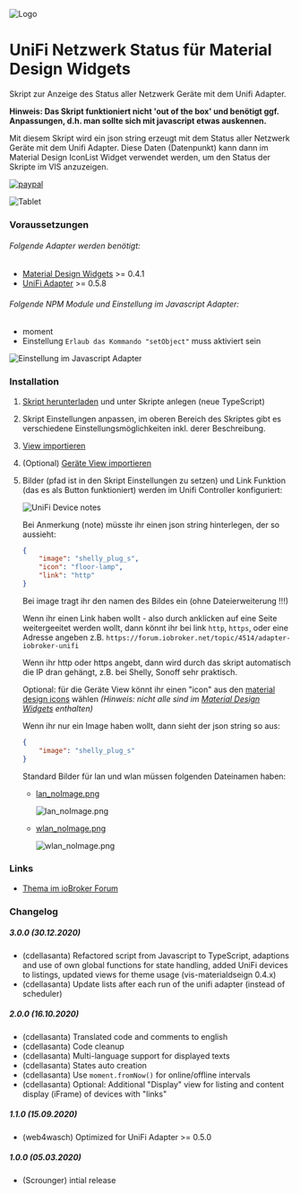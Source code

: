 ![Logo](../../admin/vis-materialdesign.png)
# UniFi Netzwerk Status für Material Design Widgets

Skript zur Anzeige des Status aller Netzwerk Geräte mit dem Unifi Adapter.

**Hinweis: Das Skript funktioniert nicht 'out of the box' und benötigt ggf. Anpassungen, d.h. man sollte sich mit javascript etwas auskennen.**

Mit diesem Skript wird ein json string erzeugt mit dem Status aller Netzwerk Geräte mit dem Unifi Adapter. Diese Daten (Datenpunkt) kann dann im Material Design IconList Widget verwendet werden, um den Status der Skripte im VIS anzuzeigen.

[![paypal](https://www.paypalobjects.com/en_US/i/btn/btn_donateCC_LG.gif)](https://www.paypal.com/cgi-bin/webscr?cmd=_s-xclick&hosted_button_id=VWAXSTS634G88&source=url)

![Tablet](img/preview.gif)

### Voraussetzungen

###### Folgende Adapter werden benötigt:
* [Material Design Widgets](https://github.com/Scrounger/ioBroker.vis-materialdesign) >= 0.4.1
* [UniFi Adapter](https://github.com/iobroker-community-adapters/ioBroker.unifi) >= 0.5.8

###### Folgende NPM Module und Einstellung im Javascript Adapter:
* moment
* Einstellung `Erlaub das Kommando "setObject"` muss aktiviert sein

![Einstellung im Javascript Adapter](img/adapter_javascript.png)

### Installation

1. [Skript herunterladen](UnifiNetworkState.ts) und unter Skripte anlegen (neue TypeScript) 
1. Skript Einstellungen anpassen, im oberen Bereich des Skriptes gibt es verschiedene Einstellungsmöglichkeiten inkl. derer Beschreibung.
1. [View importieren](UnifiNetworkStateView.json) 
1. (Optional) [Geräte View importieren](DevicesView.json)
1. Bilder (pfad ist in den Skript Einstellungen zu setzen) und Link Funktion (das es als Button funktioniert) werden im Unifi Controller konfiguriert:

    ![UniFi Device notes](img/unifi-note.png) 
  
    Bei Anmerkung (note) müsste ihr einen json string hinterlegen, der so aussieht:

    ```json
    {
        "image": "shelly_plug_s",
        "icon": "floor-lamp",   
        "link": "http"
    }
    ```

    Bei image tragt ihr den namen des Bildes ein (ohne Dateierweiterung !!!)
    
    Wenn ihr einen Link haben wollt - also durch anklicken auf eine Seite weitergeeitet werden wollt, dann könnt ihr bei link `http`, `https`, oder eine Adresse angeben z.B. `https://forum.iobroker.net/topic/4514/adapter-iobroker-unifi`
    
    Wenn ihr http oder https angebt, dann wird durch das skript automatisch die IP dran gehängt, z.B. bei Shelly, Sonoff sehr praktisch.
    
    Optional: für die Geräte View könnt ihr einen "icon" aus den [material design icons](https://materialdesignicons.com>) wählen _(Hinweis: nicht alle sind im [Material Design Widgets](https://github.com/Scrounger/ioBroker.vis-materialdesign) enthalten)_

    Wenn ihr nur ein Image haben wollt, dann sieht der json string so aus:
  
    ```json
    {
        "image": "shelly_plug_s"
    }
    ```

    Standard Bilder für lan und wlan müssen folgenden Dateinamen haben:

    - [lan_noImage.png](img/lan_noImage.png)

      ![lan_noImage.png](img/lan_noImage.png)

    - [wlan_noImage.png](img/wlan_noImage.png)

      ![wlan_noImage.png](img/wlan_noImage.png)


### Links
* [Thema im ioBroker Forum](https://forum.iobroker.net/topic/30875/material-design-widgets-unifi-netzwerk-status)

### Changelog

##### 3.0.0 (30.12.2020)
* (cdellasanta) Refactored script from Javascript to TypeScript, adaptions and use of own global functions for state handling, added UniFi devices to listings, updated views for theme usage (vis-materialdseign 0.4.x)
* (cdellasanta) Update lists after each run of the unifi adapter (instead of scheduler)  

##### 2.0.0 (16.10.2020)
* (cdellasanta) Translated code and comments to english
* (cdellasanta) Code cleanup
* (cdellasanta) Multi-language support for displayed texts
* (cdellasanta) States auto creation
* (cdellasanta) Use `moment.fromNow()` for online/offline intervals
* (cdellasanta) Optional: Additional "Display" view for listing and content display (iFrame) of devices with "links" 

##### 1.1.0 (15.09.2020)
* (web4wasch) Optimized for UniFi Adapter >= 0.5.0

##### 1.0.0 (05.03.2020)
* (Scrounger) intial release
